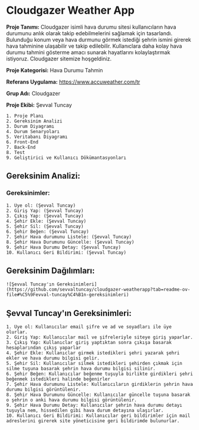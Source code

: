 # Cloudgazer Weather App

**Proje Tanımı:** Cloudgazer isimli hava durumu sitesi kullanıcıların hava durumunu anlık olarak takip edebilmelerini sağlamak için tasarlandı. Bulunduğu konum veya hava durmunu görmek istediği şehrin ismini girerek hava tahminine ulaşabilir ve takip edilebilir. Kullanıclara daha kolay hava durumu tahmini gösterme amacı sunarak hayatlarını kolaylaştırmak istiyoruz. Cloudgazer sitemize hoşgeldiniz.

**Proje Kategorisi:** Hava Durumu Tahmin

**Referans Uygulama:** https://www.accuweather.com/tr

**Grup Adı:** Cloudgazer

**Proje Ekibi:** Şevval Tuncay

    1. Proje Planı
    2. Gereksinim Analizi
    3. Durum Diyagramı
    4. Durum Senaryoları
    5. Veritabanı Diyagramı
    6. Front-End
    7. Back-End
    8. Test
    9. Geliştirici ve Kullanıcı Dökümantasyonları

## Gereksinim Analizi:

### Gereksinimler:

    1. Üye ol: (Şevval Tuncay)
    2. Giriş Yap: (Şevval Tuncay)
    3. Çıkış Yap: (Şevval Tuncay)
    4. Şehir Ekle: (Şevval Tuncay)
    5. Şehir Sil: (Şevval Tuncay)
    6. Şehir Beğen: (Şevval Tuncay)
    7. Şehir Hava durumunu Listele: (Şevval Tuncay)
    8. Şehir Hava Durumunu Güncelle: (Şevval Tuncay)
    9. Şehir Hava Durumu Detay: (Şevval Tuncay)
    10. Kullanıcı Geri Bildirimi: (Şevval Tuncay)

## Gereksinim Dağılımları:

    ![Şevval Tuncay'ın Gereksinimleri](https://github.com/sevvaltuncay/cloudgazer-weatherapp?tab=readme-ov-file#%C5%9Fevval-tuncay%C4%B1n-gereksinimleri)

## Şevval Tuncay'ın Gereksinimleri:

    1. Üye ol: Kullanıcılar email şifre ve ad ve soyadları ile üye olurlar.
    2. Giriş Yap: Kullanıcılar mail ve şifreleriyle siteye giriş yaparlar.
    3. Çıkış Yap: Kullanıclar giriş yaptıktan sonra çıkışa basarak hesaplarından çıkış yaparlar
    4. Şehir Ekle: Kullanıclar girmek istedikleri şehri yazarak şehri ekler ve hava durumu bilgisi gelir.
    5. Şehir Sil: Kullanıcılar silmek istedikleri şehirden çıkmak için silme tuşuna basarak şehrin hava durumu bilgisi silinir.
    6. Şehir Beğen: Kullanıcılar beğenme tuşuyla birlikte girdikleri şehri beğenmek istedikleri halinde beğenirler
    7. Şehir Hava durumunu Listele: Kullanıcıların girdiklerin şehrin hava durumu bilgisi görüntülenir.
    8. Şehir Hava Durumunu Güncelle: Kullanıcılar güncelle tuşuna basarak o şehrin o anki hava durumu bilgisi görüntülenir.
    9. Şehir Hava Durumu Detay: Kullanıcılar şehrin hava durumu detayı tuşuyla nem, hissedilen gibi hava durum detayına ulaşırlar.
    10. Kullanıcı Geri Bildirimi: Kullanıcılar geri bildirimler için mail adreslerini girerek site yöneticisine geri bildirimde bulunurlar.
